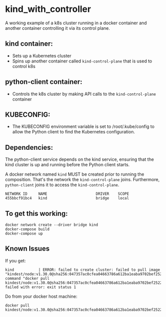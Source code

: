 # kind_with_controller

A working example of a k8s cluster running in a docker container and another container controlling it via its control plane.

## kind container:
- Sets up a Kubernetes cluster
- Spins up another container called `kind-control-plane` that is used to control k8s


## python-client container:
- Controls the k8s cluster by making API calls to the `kind-control-plane` container

## KUBECONFIG:
- The KUBECONFIG environment variable is set to /root/.kube/config to allow the Python client to find the Kubernetes configuration.


## Dependencies:
The python-client service depends on the kind service, ensuring that the kind cluster is up and running before the Python client starts.

A docker network named `kind` MUST be created prior to running the composition. That's the network the `kind-control-plane` joins.  Furthermore, `python-client` joins it to access the `kind-control-plane`.
```
NETWORK ID     NAME                      DRIVER    SCOPE
455bbcf91bc4   kind                      bridge    local
```


## To get this working:

```
docker network create --driver bridge kind
docker-compose build
docker-compose up
```



## Known Issues

If you get:
```
kind           | ERROR: failed to create cluster: failed to pull image "kindest/node:v1.30.0@sha256:047357ac0cfea04663786a612ba1eaba9702bef25227a794b52890dd8bcd692e": command "docker pull kindest/node:v1.30.0@sha256:047357ac0cfea04663786a612ba1eaba9702bef25227a794b52890dd8bcd692e" failed with error: exit status 1
```

Do from your docker host machine:
```
docker pull kindest/node:v1.30.0@sha256:047357ac0cfea04663786a612ba1eaba9702bef25227a794b52890dd8bcd692e
```